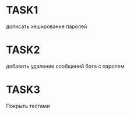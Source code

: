 # TASK1
дописать хеширование паролей
# TASK2
добавить удаление сообщений бота с паролем
# TASK3
Покрыть тестами 

